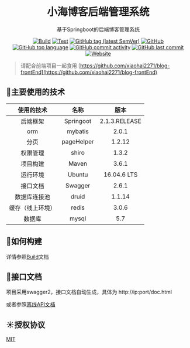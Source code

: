 <h1 align="center">
小海博客后端管理系统
</h1>

<div align="center">

基于Springboot的后端博客管理系统

[![Build](https://github.com/xiaohai2271/blog-backEnd/workflows/Build/badge.svg)](https://github.com/xiaohai2271/blog-backEnd)
[![Test](https://github.com/xiaohai2271/blog-backEnd/workflows/Test/badge.svg)](https://github.com/xiaohai2271/blog-backEnd)
[![GitHub tag (latest SemVer)](https://img.shields.io/github/v/tag/xiaohai2271/blog-backEnd)](https://github.com/xiaohai2271/blog-backEnd)
[![GitHub](https://img.shields.io/github/license/xiaohai2271/blog-backEnd)](https://github.com/xiaohai2271/blog-backEnd)
[![GitHub top language](https://img.shields.io/github/languages/top/xiaohai2271/blog-backEnd)](https://github.com/xiaohai2271/blog-backEnd)
[![GitHub commit activity](https://img.shields.io/github/commit-activity/m/xiaohai2271/blog-backEnd)](https://github.com/xiaohai2271/blog-backEnd)
[![GitHub last commit](https://img.shields.io/github/last-commit/xiaohai2271/blog-backEnd)](https://github.com/xiaohai2271/blog-backEnd)
[![Website](https://img.shields.io/website?up_message=%E5%B0%8F%E6%B5%B7%E5%8D%9A%E5%AE%A2&url=https%3A%2F%2Fwww.celess.cn)](https://www.celess.cn)
</div>

> 请配合前端项目一起食用 [https://github.com/xiaohai2271/blog-frontEnd](https://github.com/xiaohai2271/blog-frontEnd)
## 🎈主要使用的技术

|    使用的技术    |    名称    |     版本      |
| :--------------: | :--------: | :-----------: |
|     后端框架     | Springoot  | 2.1.3.RELEASE |
|       orm        |  mybatis   |     2.0.1     |
|       分页       | pageHelper |    1.2.12     |
|     权限管理     |   shiro    |     1.3.2     |
|     项目构建     |   Maven    |     3.6.1     |
|     运行环境     |   Ubuntu   |  16.04.6 LTS  |
|     接口文档     |  Swagger   |     2.6.1     |
|   数据库连接池   |   druid    |    1.1.14     |
| 缓存（线上环境） |   redis    |     3.0.6     |
|    数据库     |mysql          |5.7            |

## 🔨如何构建
详情参照[Build](./doc/Build.md)文档


## 📒接口文档
项目采用swagger2，接口文档自动生成，具体为 http://ip:port/doc.html

或者参照[离线API文档](./doc/API.md)

## ☀授权协议
[MIT](./LICENSE)
